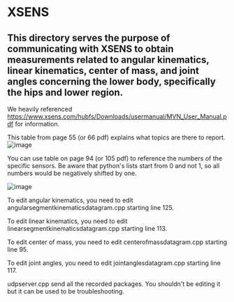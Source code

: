 # XSENS

## This directory serves the purpose of communicating with XSENS to obtain measurements related to angular kinematics, linear kinematics, center of mass, and joint angles concerning the lower body, specifically the hips and lower region.

We heavily referenced https://www.xsens.com/hubfs/Downloads/usermanual/MVN_User_Manual.pdf for information. 

This table from page 55 (or 66 pdf) explains what topics are there to report.
![image](https://github.com/kieran-nichols/catkin_ws_remote/assets/71956317/d34d323e-8a86-4ab9-b12d-6dae74f903c3)


You can use table on page 94 (or 105 pdf) to reference the numbers of the specific sensors. Be aware that python's lists start from 0 and not 1, so all numbers would be negatively shifted by one.

![image](https://github.com/kieran-nichols/catkin_ws_remote/assets/71956317/b27e89ab-d4e3-4765-94c8-1eb3cb797ab2)


To edit angular kinematics, you need to edit angularsegmentkinematicsdatagram.cpp starting line 125.

To edit linear kinematics, you need to edit linearsegmentkinematicsdatagram.cpp starting line 113.

To edit center of mass, you need to edit centerofmassdatagram.cpp starting line 95.

To edit joint angles, you need to edit jointanglesdatagram.cpp starting line 117.

udpserver.cpp send all the recorded packages. You shouldn't be editing it but it can be used to be troubleshooting. 
